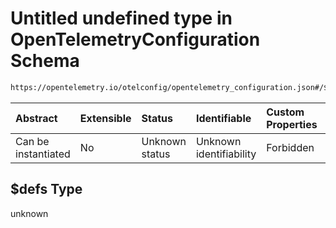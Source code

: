 # Untitled undefined type in OpenTelemetryConfiguration Schema

```txt
https://opentelemetry.io/otelconfig/opentelemetry_configuration.json#/$defs
```



| Abstract            | Extensible | Status         | Identifiable            | Custom Properties | Additional Properties | Access Restrictions | Defined In                                                                                               |
| :------------------ | :--------- | :------------- | :---------------------- | :---------------- | :-------------------- | :------------------ | :------------------------------------------------------------------------------------------------------- |
| Can be instantiated | No         | Unknown status | Unknown identifiability | Forbidden         | Allowed               | none                | [opentelemetry\_configuration.json\*](../schema/opentelemetry_configuration.json "open original schema") |

## $defs Type

unknown
